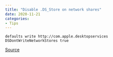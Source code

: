 ```yaml
---
title: "Disable .DS_Store on network shares"
date: 2020-11-21
categories:
- Tips
---
```


`defaults write http://com.apple.desktopservices DSDontWriteNetworkStores true`

[Source](https://twitter.com/emma_sax4/status/1305381385839022081)
